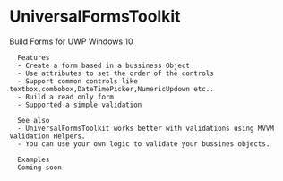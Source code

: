 # UniversalFormsToolkit

Build Forms for UWP Windows 10

      Features
      - Create a form based in a bussiness Object
      - Use attributes to set the order of the controls
      - Support common controls like textbox,combobox,DateTimePicker,NumericUpdown etc..
      - Build a read only form
      - Supported a simple validation

      See also
      - UniversalFormsToolkit works better with validations using MVVM Validation Helpers.
      - You can use your own logic to validate your bussines objects.
      
      Examples
      Coming soon
